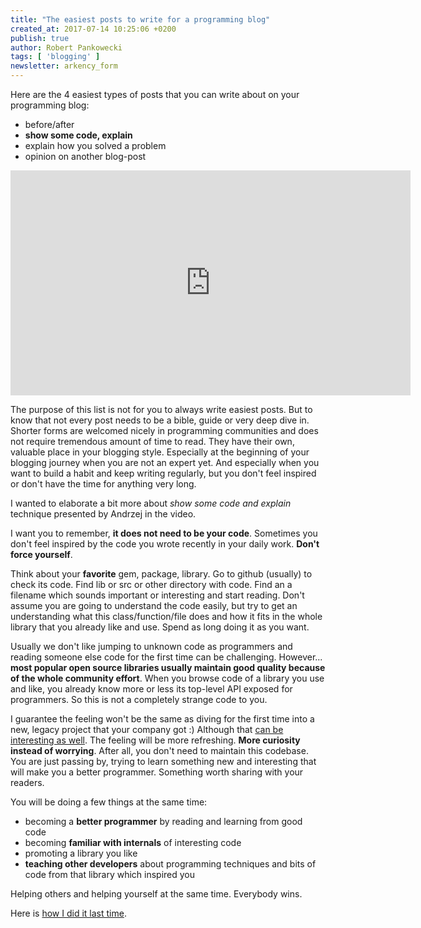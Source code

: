 ```yaml
---
title: "The easiest posts to write for a programming blog"
created_at: 2017-07-14 10:25:06 +0200
publish: true
author: Robert Pankowecki
tags: [ 'blogging' ]
newsletter: arkency_form
---
```


Here are the 4 easiest types of posts that you can write about on your programming blog:

* before/after
* **show some code, explain**
* explain how you solved a problem
* opinion on another blog-post

<!-- more -->

<iframe width="640" height="360" src="https://www.youtube.com/embed/edPiNGsb9RA?rel=0&amp;showinfo=0?ecver=1" frameborder="0" allowfullscreen></iframe>

The purpose of this list is not for you to always write easiest posts. But to know that not every post needs to be a bible, guide or very deep dive in. Shorter forms are welcomed nicely in programming communities and does not require tremendous amount of time to read. They have their own, valuable place in your blogging style. Especially at the beginning of your blogging journey when you are not an expert yet. And especially when you want to build a habit and keep writing regularly, but you don't feel inspired or don't have the time for anything very long.

I wanted to elaborate a bit more about _show some code and explain_ technique presented by Andrzej in the video.

I want you to remember, **it does not need to be your code**. Sometimes you don't feel inspired by the code you wrote recently in your daily work. **Don't force yourself**.

Think about your **favorite** gem, package, library. Go to github (usually) to check its code. Find lib or src or other directory with code. Find an a filename which sounds important or interesting and start reading. Don't assume you are going to understand the code easily, but try to get an understanding what this class/function/file does and how it fits in the whole library that you already like and use. Spend as long doing it as you want.

Usually we don't like jumping to unknown code as programmers and reading someone else code for the first time can be challenging. However... **most popular open source libraries usually maintain good quality because of the whole community effort**. When you browse code of a library you use and like, you already know more or less its top-level API exposed for programmers. So this is not a completely strange code to you.

I guarantee the feeling won't be the same as diving for the first time into a new, legacy project that your company got :) Although that [can be interesting as well](/2015/10/advantages-of-working-on-a-legacy-rails-application/). The feeling will be more refreshing. **More curiosity instead of worrying**. After all, you don't need to maintain this codebase. You are just passing by, trying to learn something new and interesting that will make you a better programmer. Something worth sharing with your readers.

You will be doing a few things at the same time:

* becoming a **better programmer** by reading and learning from good code
* becoming **familiar with internals** of interesting code
* promoting a library you like
* **teaching other developers** about programming techniques and bits of code from that library which inspired you

Helping others and helping yourself at the same time. Everybody wins.

Here is [how I did it last time](/2017/06/what-i-learnt-today-from-reading-gems-code/).
